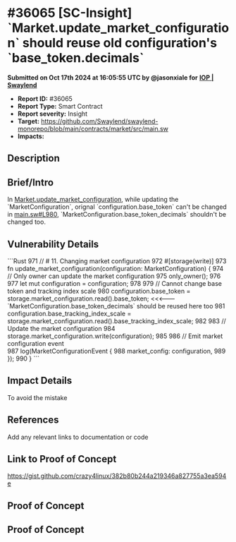# #36065 \[SC-Insight] \`Market.update\_market\_configuration\` should reuse old configuration's \`base\_token.decimals\`

**Submitted on Oct 17th 2024 at 16:05:55 UTC by @jasonxiale for** [**IOP | Swaylend**](https://immunefi.com/audit-competition/iop-swaylend)

* **Report ID:** #36065
* **Report Type:** Smart Contract
* **Report severity:** Insight
* **Target:** https://github.com/Swaylend/swaylend-monorepo/blob/main/contracts/market/src/main.sw
* **Impacts:**

## Description

## Brief/Intro

In [Market.update\_market\_configuration](https://github.com/Swaylend/swaylend-monorepo/blob/569fb4b2ccee8a4e089167c65cde8184b04c61c8/contracts/market/src/main.sw#L973-L990), while updating the \`MarketConfiguration\`, orignal \`configuration.base\_token\` can't be changed in [main.sw#L980](https://github.com/Swaylend/swaylend-monorepo/blob/569fb4b2ccee8a4e089167c65cde8184b04c61c8/contracts/market/src/main.sw#L980), \`MarketConfiguration.base\_token\_decimals\` shouldn't be changed too.

## Vulnerability Details

\`\`\`Rust 971 // # 11. Changing market configuration 972 #\[storage(write)] 973 fn update\_market\_configuration(configuration: MarketConfiguration) { 974 // Only owner can update the market configuration 975 only\_owner(); 976 977 let mut configuration = configuration; 978 979 // Cannot change base token and tracking index scale 980 configuration.base\_token = storage.market\_configuration.read().base\_token; <<<--- \`MarketConfiguration.base\_token\_decimals\` should be reused here too 981 configuration.base\_tracking\_index\_scale = storage.market\_configuration.read().base\_tracking\_index\_scale; 982 983 // Update the market configuration 984 storage.market\_configuration.write(configuration); 985 986 // Emit market configuration event\
987 log(MarketConfigurationEvent { 988 market\_config: configuration, 989 }); 990 } \`\`\`

## Impact Details

To avoid the mistake

## References

Add any relevant links to documentation or code

## Link to Proof of Concept

https://gist.github.com/crazy4linux/382b80b244a219346a827755a3ea594e

## Proof of Concept

## Proof of Concept
